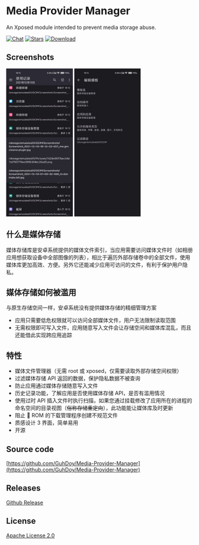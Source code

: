 # Media Provider Manager

An Xposed module intended to prevent media storage abuse.

[![Chat](https://img.shields.io/badge/Telegram-Chat-blue.svg?logo=telegram)](https://t.me/TabSwitch)
[![Stars](https://img.shields.io/github/stars/GuhDoy/Media-Provider-Manager?label=Stars)](https://github.com/GuhDoy/Media-Provider-Manager)
[![Download](https://img.shields.io/github/v/release/GuhDoy/Media-Provider-Manager?label=Download)](https://github.com/GuhDoy/Media-Provider-Manager/releases/latest)

## Screenshots

<img src="screenshots/record.jpg" height="400" alt="Screenshot"/>
<img src="screenshots/template.jpg" height="400" alt="Screenshot"/>

## 什么是媒体存储

媒体存储库是安卓系统提供的媒体文件索引，当应用需要访问媒体文件时（如相册应用想获取设备中全部图像的列表），相比于遍历外部存储卷中的全部文件，使用媒体库更加高效、方便。另外它还能减少应用可访问的文件，有利于保护用户隐私。

## 媒体存储如何被滥用

与原生存储空间一样，安卓系统没有提供媒体存储的精细管理方案
- 应用只需要低危权限就可以访问全部媒体文件，用户无法限制读取范围
- 无需权限即可写入文件，应用随意写入文件会让存储空间和媒体库混乱，而且还能借此实现跨应用追踪

## 特性

- 媒体文件管理器（无需 root 或 xposed，仅需要读取外部存储空间权限）
- 过滤媒体存储 API 返回的数据，保护隐私数据不被查询
- 防止应用通过媒体存储随意写入文件
- 历史记录功能，了解应用是否使用媒体存储 API，是否有滥用情况
- 使用过时 API 插入文件时执行扫描，如果您通过挂载修改了应用所在的进程的命名空间的目录视图（~~俗称存储重定向~~），此功能能让媒体库及时更新
- 阻止 💩 ROM 的下载管理程序创建不规范文件
- 质感设计 3 界面，简单易用
- 开源

## Source code

[https://github.com/GuhDoy/Media-Provider-Manager](https://github.com/GuhDoy/Media-Provider-Manager)

## Releases

[Github Release](https://github.com/GuhDoy/Media-Provider-Manager/releases/latest)

## License

[Apache License 2.0](http://www.apache.org/licenses/LICENSE-2.0.html)
